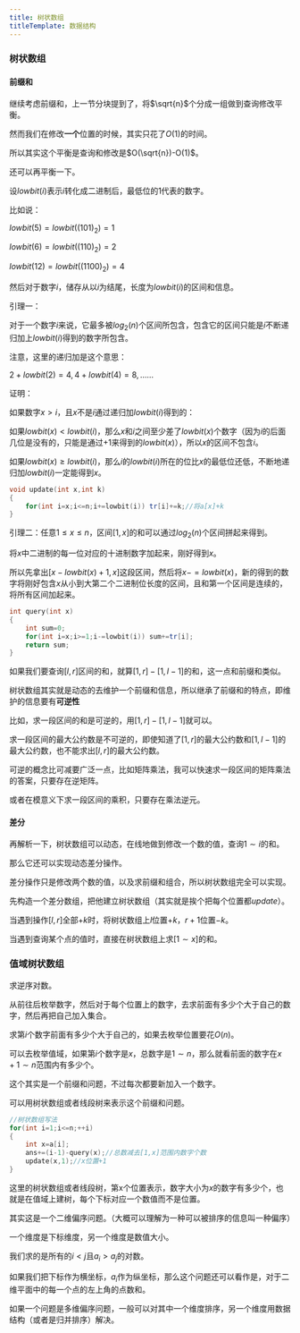 ```yaml
---
title: 树状数组
titleTemplate: 数据结构
---
```


### 树状数组

#### 前缀和

继续考虑前缀和，上一节分块提到了，将$\sqrt{n}$个分成一组做到查询修改平衡。

然而我们在修改**一个**位置的时候，其实只花了$O(1)$的时间。

所以其实这个平衡是查询和修改是$O(\sqrt{n})-O(1)$。

还可以再平衡一下。

设$lowbit(i)$表示$i$转化成二进制后，最低位的$1$代表的数字。

比如说：

$lowbit(5)=lowbit((101)_2)=1$

$lowbit(6)=lowbit((110)_2)=2$

$lowbit(12)=lowbit((1100)_2)=4$

然后对于数字$i$，储存从以$i$为结尾，长度为$lowbit(i)$的区间和信息。

引理一：

对于一个数字$i$来说，它最多被$log_2(n)$个区间所包含，包含它的区间只能是$i$不断递归加上$lowbit(i)$得到的数字所包含。

注意，这里的递归加是这个意思：

$2+lowbit(2)=4,4+lowbit(4)=8,……$

证明：

如果数字$x>i$，且$x$不是$i$通过递归加$lowbit(i)$得到的：

如果$lowbit(x)<lowbit(i)$，那么$x$和$i$之间至少差了$lowbit(x)$个数字（因为$i$的后面几位是没有的，只能是通过+1来得到的$lowbit(x)$），所以$x$的区间不包含$i$。

如果$lowbit(x)\geq lowbit(i)$，那么$i$的$lowbit(i)$所在的位比$x$的最低位还低，不断地递归加$lowbit(i)$一定能得到$x$。

```cpp
void update(int x,int k)
{
    for(int i=x;i<=n;i+=lowbit(i)) tr[i]+=k;//将a[x]+k
}
```



引理二：任意$1\leq x\leq n$，区间$[1,x]$的和可以通过$log_2(n)$个区间拼起来得到。

将$x$中二进制的每一位对应的十进制数字加起来，刚好得到$x$。

所以先拿出$[x-lowbit(x)+1,x]$这段区间，然后将$x-=lowbit(x)$，新的得到的数字将刚好包含$x$从小到大第二个二进制位长度的区间，且和第一个区间是连续的，将所有区间加起来。

```cpp
int query(int x)
{
    int sum=0;
	for(int i=x;i>=1;i-=lowbit(i)) sum+=tr[i];
    return sum;
}

```

如果我们要查询$[l,r]$区间的和，就算$[1,r]-[1,l-1]$的和，这一点和前缀和类似。

树状数组其实就是动态的去维护一个前缀和信息，所以继承了前缀和的特点，即维护的信息要有**可逆性**

比如，求一段区间的和是可逆的，用$[1,r]-[1,l-1]$就可以。

求一段区间的最大公约数是不可逆的，即使知道了$[1,r]$的最大公约数和$[1,l-1]$的最大公约数，也不能求出$[l,r]$的最大公约数。

可逆的概念比可减要广泛一点，比如矩阵乘法，我可以快速求一段区间的矩阵乘法的答案，只要存在逆矩阵。

或者在模意义下求一段区间的乘积，只要存在乘法逆元。

#### 差分

再解析一下，树状数组可以动态，在线地做到修改一个数的值，查询$1\sim i$的和。

那么它还可以实现动态差分操作。

差分操作只是修改两个数的值，以及求前缀和组合，所以树状数组完全可以实现。

先构造一个差分数组，把他建立树状数组（其实就是挨个把每个位置都$update$）。

当遇到操作$[l,r]$全部$+k$时，将树状数组上$l$位置$+k$，$r+1$位置$-k$。

当遇到查询某个点的值时，直接在树状数组上求$[1\sim x]$的和。

### 值域树状数组

求逆序对数。

从前往后枚举数字，然后对于每个位置上的数字，去求前面有多少个大于自己的数字，然后再把自己加入集合。

求第$i$个数字前面有多少个大于自己的，如果去枚举位置要花$O(n)$。

可以去枚举值域，如果第$i$个数字是$x$，总数字是$1\sim n$，那么就看前面的数字在$x+1\sim n$范围内有多少个。

这个其实是一个前缀和问题，不过每次都要新加入一个数字。

可以用树状数组或者线段树来表示这个前缀和问题。

```cpp
//树状数组写法
for(int i=1;i<=n;++i)
{
    int x=a[i];
	ans+=(i-1)-query(x);//总数减去[1,x]范围内数字个数
	update(x,1);//x位置+1
}
```

这里的树状数组或者线段树，第x个位置表示，数字大小为$x$的数字有多少个，也就是在值域上建树，每个下标对应一个数值而不是位置。

其实这是一个二维偏序问题。（大概可以理解为一种可以被排序的信息叫一种偏序）

一个维度是下标维度，另一个维度是数值大小。

我们求的是所有的$i<j$且$a_i>a_j$的对数。

如果我们把下标作为横坐标，$a_i$作为纵坐标，那么这个问题还可以看作是，对于二维平面中的每一个点的左上角的点数和。

如果一个问题是多维偏序问题，一般可以对其中一个维度排序，另一个维度用数据结构（或者是归并排序）解决。